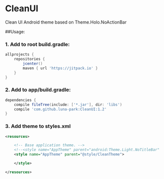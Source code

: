 # CleanUI
Clean UI Android theme based on Theme.Holo.NoActionBar

##Usage:<br>
### 1. Add to root build.gradle:
```gradle
allprojects {
    repositories {
        jcenter()
        maven { url 'https://jitpack.io' }
    }
}
```

### 2. Add to app/build.gradle:
```gradle
dependencies {
    compile fileTree(include: ['*.jar'], dir: 'libs')
    compile 'com.github.luna-park:CleanUI:1.2'
}
```
### 3. Add theme to styles.xml
```xml
<resources>

    <!-- Base application theme. -->
    <!--<style name="AppTheme" parent="android:Theme.Light.NoTitleBar" />-->
    <style name="AppTheme" parent="@style/CleanTheme">

    </style>

</resources>
```

